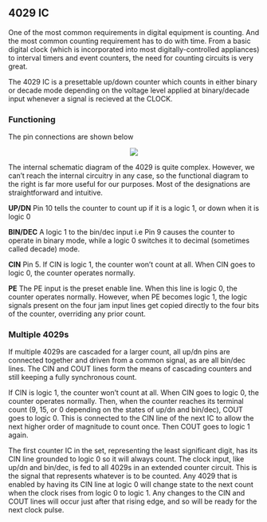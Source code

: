 ## 4029 IC

One of the most common requirements in digital equipment is counting. And the most
common counting requirement has to do with time. From a basic digital clock (which
is incorporated into most digitally-controlled appliances) to interval timers and event
counters, the need for counting circuits is very great.

The 4029 IC is a presettable up/down counter which counts in either binary or decade mode depending on the voltage
level applied at binary/decade input whenever a signal is recieved at the CLOCK. 

### Functioning
The pin connections are shown below

<p align="center">
<img src="https://user-images.githubusercontent.com/58845531/79280375-d5e26180-7ecd-11ea-8fce-5c1838e54a22.png"/>
</p> 


The internal schematic diagram of the 4029 is quite complex. However, we can’t reach the internal circuitry in any
case, so the functional diagram to the right is far more useful for our purposes.
Most of the designations are straightforward and intuitive.

__UP/DN__ 
Pin 10 tells the counter to count up if it is a logic 1, or down when it is logic 0

__BIN/DEC__
A logic 1 to the bin/dec input i.e Pin 9 causes the counter to operate in binary mode, while a logic 0 switches it to decimal (sometimes called decade) mode.

__CIN__
Pin 5. If CIN is logic 1, the counter won’t count at all. When CIN goes to logic 0, the counter operates normally.

__PE__
The PE input is the preset enable line. When this line is logic 0, the counter operates normally. However, when PE becomes logic 1, the logic signals present on the four jam input lines get copied directly to the four bits of the counter, overriding any prior count.

### Multiple 4029s
If multiple 4029s are cascaded for a larger count, all up/dn pins are connected together and driven from a common signal, as are all bin/dec lines. The CIN and COUT lines form the means of cascading counters and still keeping a fully synchronous count. 

If CIN is logic 1, the counter won’t count at all. When CIN goes to logic 0, the counter operates normally. Then, when the counter reaches its terminal count (9, 15, or 0 depending on the states of up/dn and bin/dec), COUT goes to logic 0. This is connected to the CIN line of the next IC to allow the next higher order of magnitude to count once. Then COUT goes to logic 1 again. 

The first counter IC in the set, representing the least significant digit, has its CIN line grounded to logic 0 so it will always count. The clock input, like up/dn and bin/dec, is fed to all 4029s in an extended counter circuit. This is the signal that represents whatever is to be counted. Any 4029 that is enabled by having its CIN line at logic 0 will change state to the next count when the clock rises from logic 0 to logic 1. Any changes to the CIN and COUT lines will occur just after that rising edge, and so will be ready for the next clock pulse.


